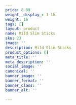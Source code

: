 ```yaml
---
price: 8.89
weight__display_: 1 lb
weight: 16
tags: []
layout: product
name: Mild Slim Sticks
sku: 23
image: ''
description: Mild Slim Sticks
product_options: []
meta_title: ''
meta_description: ''
social_image: ''
canonical: ''
banner_image: ''
banner_format: ''
banner_class: ''
banner_alt: ''

---
```

